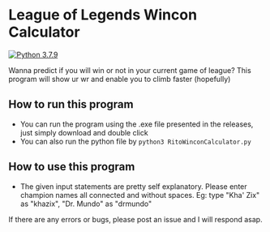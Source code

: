 # League of Legends Wincon Calculator
[![Python 3.7.9](https://img.shields.io/badge/python-3.7.9-blue.svg)](https://www.python.org/downloads/release/python-374/)


Wanna predict if you will win or not in your current game of league? This program will show ur wr and enable you to climb faster (hopefully)

## How to run this program
* You can  run the program using the .exe file presented in the releases, just simply download and double click
* You can also run the python file by ```python3 RitoWinconCalculator.py```

## How to use this program
* The given input statements are pretty self explanatory. Please enter champion names all connected and without spaces. Eg: type "Kha' Zix" as "khazix", "Dr. Mundo" as "drmundo"

If there are any errors or bugs, please post an issue and I will respond asap.